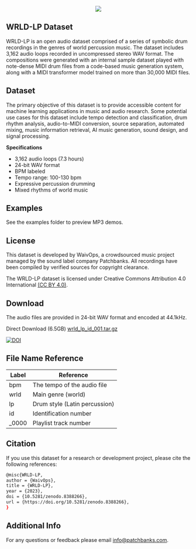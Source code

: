 <p align="center">
  <img src="https://user-images.githubusercontent.com/115654234/213008369-a3a3cc5b-498d-47ea-bd36-4569ce6c4e51.png">
</p>

## WRLD-LP Dataset

WRLD-LP is an open audio dataset comprised of a series of symbolic drum recordings in the genres of world percussion music. The dataset includes 3,162 audio loops recorded in uncompressed stereo WAV format. The compositions were generated with an internal sample dataset played with note-dense MIDI drum files from a code-based music generation system, along with a MIDI transformer model trained on more than 30,000 MIDI files.

## Dataset

The primary objective of this dataset is to provide accessible content for machine learning applications in music and audio research. Some potential use cases for this dataset include tempo detection and classification, drum rhythm analysis, audio-to-MIDI conversion, source separation, automated mixing, music information retrieval, AI music generation, sound design, and signal processing.

**Specifications**

- 3,162 audio loops (7.3 hours)
- 24-bit WAV format
- BPM labeled
- Tempo range: 100-130 bpm
- Expressive percussion drumming
- Mixed rhythms of world music

## Examples

See the examples folder to preview MP3 demos.

## License

This dataset is developed by WaivOps, a crowdsourced music project managed by the sound label company Patchbanks. All recordings have been compiled by verified sources for copyright clearance.

The WRLD-LP dataset is licensed under Creative Commons Attribution 4.0 International [(CC BY 4.0)](https://creativecommons.org/licenses/by/4.0/).

## Download

The audio files are provided in 24-bit WAV format and encoded at 44.1kHz.

Direct Download (6.5GB) [wrld_lp_id_001.tar.gz](https://zenodo.org/record/8388266/files/wrld_lp_id_001.tar.gz?download=1)

[![DOI](https://zenodo.org/badge/DOI/10.5281/zenodo.8388266.svg)](https://doi.org/10.5281/zenodo.8388266)


## File Name Reference

| **Label** | **Reference**              |
| --------- | -------------------------- |
| bpm       | The tempo of the audio file|
| wrld      | Main genre (world)         |
| lp        | Drum style (Latin percussion)|
| id        | Identification number      |
| _0000     | Playlist track number      |

## Citation

If you use this dataset for a research or development project, please cite the following references:

```bash
@misc{WRLD-LP,
author = {WaivOps},
title = {WRLD-LP},
year = {2023},
doi = {10.5281/zenodo.8388266},
url = {https://doi.org/10.5281/zenodo.8388266},
}
```
## Additional Info

For any questions or feedback please email info@patchbanks.com.
